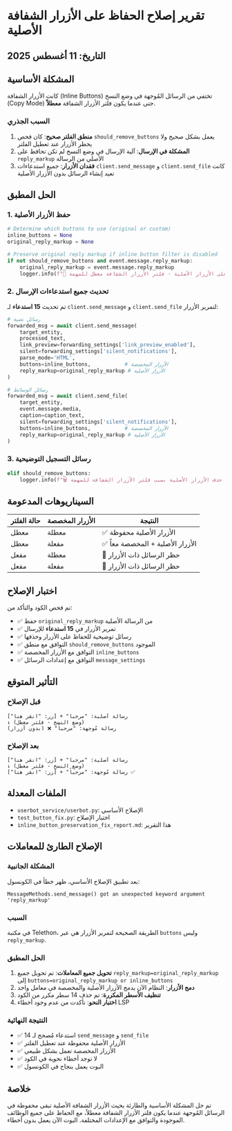 # تقرير إصلاح الحفاظ على الأزرار الشفافة الأصلية

## التاريخ: 11 أغسطس 2025

## المشكلة الأساسية

كانت الأزرار الشفافة (Inline Buttons) تختفي من الرسائل المُوجهة في وضع النسخ (Copy Mode) حتى عندما يكون فلتر الأزرار الشفافة **معطلاً**. 

### السبب الجذري

1. **منطق الفلتر صحيح**: كان فحص `should_remove_buttons` يعمل بشكل صحيح ولا يحظر الأزرار عند تعطيل الفلتر
2. **المشكلة في الإرسال**: آلية الإرسال في وضع النسخ لم تكن تحافظ على `reply_markup` الأصلي من الرسالة
3. **فقدان الأزرار**: جميع استدعاءات `client.send_message` و `client.send_file` كانت تعيد إنشاء الرسائل بدون الأزرار الأصلية

## الحل المطبق

### 1. حفظ الأزرار الأصلية

```python
# Determine which buttons to use (original or custom)
inline_buttons = None
original_reply_markup = None

# Preserve original reply markup if inline button filter is disabled
if not should_remove_buttons and event.message.reply_markup:
    original_reply_markup = event.message.reply_markup
    logger.info(f"🔘 الحفاظ على الأزرار الأصلية - فلتر الأزرار الشفافة معطل للمهمة {task['id']}")
```

### 2. تحديث جميع استدعاءات الإرسال

تم تحديث **15 استدعاء** لـ `client.send_message` و `client.send_file` لتمرير الأزرار:

```python
# رسائل نصية
forwarded_msg = await client.send_message(
    target_entity,
    processed_text,
    link_preview=forwarding_settings['link_preview_enabled'],
    silent=forwarding_settings['silent_notifications'],
    parse_mode='HTML',
    buttons=inline_buttons,           # الأزرار المخصصة
    reply_markup=original_reply_markup # الأزرار الأصلية
)

# رسائل الوسائط
forwarded_msg = await client.send_file(
    target_entity,
    event.message.media,
    caption=caption_text,
    silent=forwarding_settings['silent_notifications'],
    buttons=inline_buttons,           # الأزرار المخصصة
    reply_markup=original_reply_markup # الأزرار الأصلية
)
```

### 3. رسائل التسجيل التوضيحية

```python
elif should_remove_buttons:
    logger.info(f"🗑️ تم حذف الأزرار الأصلية بسبب فلتر الأزرار الشفافة للمهمة {task['id']}")
```

## السيناريوهات المدعومة

| حالة الفلتر | الأزرار المخصصة | النتيجة |
|------------|----------------|---------|
| معطل | معطلة | ✅ الأزرار الأصلية محفوظة |
| معطل | مفعلة | ✅ الأزرار الأصلية + المخصصة معاً |
| مفعل | معطلة | 🚫 حظر الرسائل ذات الأزرار |
| مفعل | مفعلة | 🚫 حظر الرسائل ذات الأزرار |

## اختبار الإصلاح

تم فحص الكود والتأكد من:

- ✅ حفظ `original_reply_markup` من الرسالة الأصلية
- ✅ تمرير الأزرار في **15 استدعاء** للإرسال
- ✅ رسائل توضيحية للحفاظ على الأزرار وحذفها
- ✅ التوافق مع منطق `should_remove_buttons` الموجود
- ✅ التوافق مع الأزرار المخصصة `inline_buttons`
- ✅ التوافق مع إعدادات الرسائل `message_settings`

## التأثير المتوقع

### قبل الإصلاح
```
رسالة أصلية: "مرحباً" + [زر: "انقر هنا"]
↓ (وضع النسخ - فلتر معطل)
رسالة مُوجهة: "مرحباً" ❌ (بدون أزرار)
```

### بعد الإصلاح
```
رسالة أصلية: "مرحباً" + [زر: "انقر هنا"]
↓ (وضع النسخ - فلتر معطل)
رسالة مُوجهة: "مرحباً" + [زر: "انقر هنا"] ✅
```

## الملفات المعدلة

- `userbot_service/userbot.py`: الإصلاح الأساسي
- `test_button_fix.py`: اختبار الإصلاح
- `inline_button_preservation_fix_report.md`: هذا التقرير

## الإصلاح الطارئ للمعاملات

### المشكلة الجانبية
بعد تطبيق الإصلاح الأساسي، ظهر خطأ في الكونسول:
```
MessageMethods.send_message() got an unexpected keyword argument 'reply_markup'
```

### السبب
في مكتبة Telethon، الطريقة الصحيحة لتمرير الأزرار هي عبر `buttons` وليس `reply_markup`.

### الحل المطبق
1. **تحويل جميع المعاملات**: تم تحويل جميع `reply_markup=original_reply_markup` إلى `buttons=original_reply_markup or inline_buttons`
2. **دمج الأزرار**: النظام الآن يدمج الأزرار الأصلية والمخصصة في معامل واحد
3. **تنظيف الأسطر المكررة**: تم حذف 14 سطر مكرر من الكود
4. **اختبار النحو**: تأكدت من عدم وجود أخطاء LSP

### النتيجة النهائية
- ✅ 14 استدعاء مُصحح لـ `send_message` و `send_file`
- ✅ الأزرار الأصلية محفوظة عند تعطيل الفلتر
- ✅ الأزرار المخصصة تعمل بشكل طبيعي
- ✅ لا توجد أخطاء نحوية في الكود
- ✅ البوت يعمل بنجاح في الكونسول

## خلاصة

تم حل المشكلة الأساسية والطارئة بحيث الأزرار الشفافة الأصلية تبقى محفوظة في الرسائل المُوجهة عندما يكون فلتر الأزرار الشفافة معطلاً، مع الحفاظ على جميع الوظائف الموجودة والتوافق مع الإعدادات المختلفة. البوت الآن يعمل بدون أخطاء.